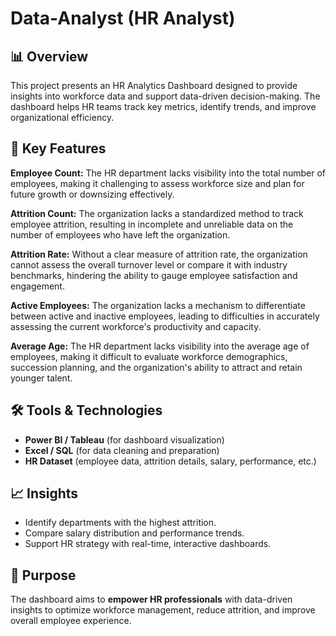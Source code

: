 # Data-Analyst (HR Analyst)

## 📊 Overview
This project presents an HR Analytics Dashboard designed to provide insights into workforce data and support data-driven decision-making. The dashboard helps HR teams track key metrics, identify trends, and improve organizational efficiency.

## 🎯 Key Features
**Employee Count:** The HR department lacks visibility into the total number of employees, making it challenging to assess workforce size and plan for future growth or downsizing effectively.

**Attrition Count:** The organization lacks a standardized method to track employee attrition, resulting in incomplete and unreliable data on the number of employees who have left the organization.

**Attrition Rate:** Without a clear measure of attrition rate, the organization cannot assess the overall turnover level or compare it with industry benchmarks, hindering the ability to gauge employee satisfaction and engagement.

**Active Employees:** The organization lacks a mechanism to differentiate between active and inactive employees, leading to difficulties in accurately assessing the current workforce's productivity and capacity.

**Average Age:** The HR department lacks visibility into the average age of employees, making it difficult to evaluate workforce demographics, succession planning, and the organization's ability to attract and
retain younger talent.


## 🛠 Tools & Technologies
- **Power BI / Tableau** (for dashboard visualization)  
- **Excel / SQL** (for data cleaning and preparation)  
- **HR Dataset** (employee data, attrition details, salary, performance, etc.)  

## 📈 Insights
- Identify departments with the highest attrition.  
- Compare salary distribution and performance trends.  
- Support HR strategy with real-time, interactive dashboards.  

## 🚀 Purpose
The dashboard aims to **empower HR professionals** with data-driven insights to optimize workforce management, reduce attrition, and improve overall employee experience.
